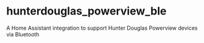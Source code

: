 # hunterdouglas_powerview_ble
 A Home Assistant integration to support Hunter Douglas Powerview devices via Bluetooth
